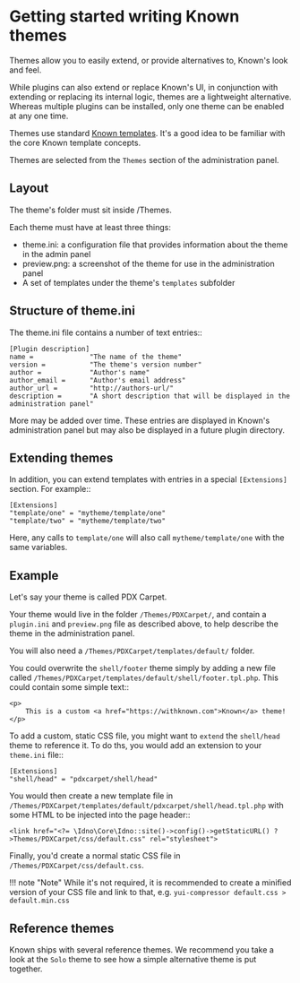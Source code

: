 # Getting started writing Known themes

Themes allow you to easily extend, or provide alternatives to, Known's look and feel.

While plugins can also extend or replace Known's UI, in conjunction with extending or replacing its internal logic,
themes are a lightweight alternative. Whereas multiple plugins can be installed, only one theme can be enabled at any
one time.

Themes use standard [Known templates](../templating/index.md). It's a good idea to be familiar with the
core Known template concepts.

Themes are selected from the `Themes` section of the administration panel.

## Layout

The theme's folder must sit inside /Themes.

Each theme must have at least three things:

* theme.ini: a configuration file that provides information about the theme in the admin panel
* preview.png: a screenshot of the theme for use in the administration panel
* A set of templates under the theme's `templates` subfolder

## Structure of theme.ini

The theme.ini file contains a number of text entries::

    [Plugin description]
    name =              "The name of the theme"
    version =           "The theme's version number"
    author =            "Author's name"
    author_email =      "Author's email address"
    author_url =        "http://authors-url/"
    description =       "A short description that will be displayed in the administration panel"

More may be added over time. These entries are displayed in Known's administration panel but may also be displayed in
a future plugin directory.

## Extending themes

In addition, you can extend templates with entries in a special `[Extensions]` section. For example::

    [Extensions]
    "template/one" = "mytheme/template/one"
    "template/two" = "mytheme/template/two"

Here, any calls to `template/one` will also call `mytheme/template/one` with the same variables.

## Example

Let's say your theme is called PDX Carpet.

Your theme would live in the folder `/Themes/PDXCarpet/`, and contain a `plugin.ini` and `preview.png` file as described
above, to help describe the theme in the administration panel.

You will also need a `/Themes/PDXCarpet/templates/default/` folder.

You could overwrite the `shell/footer` theme simply by adding a new file called `/Themes/PDXCarpet/templates/default/shell/footer.tpl.php`. This could contain some simple text::

    <p>
        This is a custom <a href="https://withknown.com">Known</a> theme!
    </p>

To add a custom, static CSS file, you might want to `extend` the `shell/head` theme to reference it. To do ths, you would add an extension to your `theme.ini` file::

    [Extensions]
    "shell/head" = "pdxcarpet/shell/head"

You would then create a new template file in `/Themes/PDXCarpet/templates/default/pdxcarpet/shell/head.tpl.php` with some HTML to be injected into the page header::

    <link href="<?= \Idno\Core\Idno::site()->config()->getStaticURL() ?>Themes/PDXCarpet/css/default.css" rel="stylesheet">

Finally, you'd create a normal static CSS file in `/Themes/PDXCarpet/css/default.css`.

!!! note "Note"
    While it's not required, it is recommended to create a minified version of your CSS file and link to that, e.g. ```yui-compressor default.css > default.min.css```

## Reference themes

Known ships with several reference themes. We recommend you take a look at the `Solo` theme to see how a simple alternative theme is put together.

